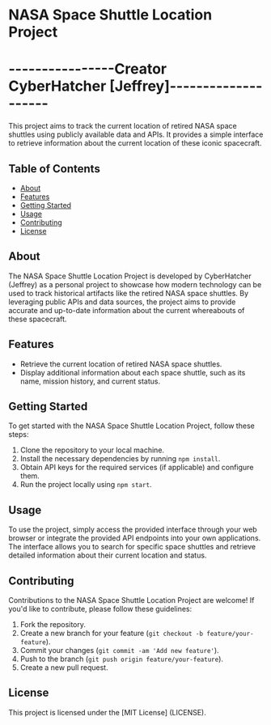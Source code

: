 # NASA Space Shuttle Location Project

# ----------------Creator CyberHatcher [Jeffrey]--------------------

This project aims to track the current location of retired NASA space shuttles using publicly available data and APIs. 
It provides a simple interface to retrieve information about the current location of these iconic spacecraft.

## Table of Contents
- [About](#about)
- [Features](#features)
- [Getting Started](#getting-started)
- [Usage](#usage)
- [Contributing](#contributing)
- [License](#license)

## About
The NASA Space Shuttle Location Project is developed by CyberHatcher (Jeffrey) as a personal project to showcase how modern technology
can be used to track historical artifacts like the retired NASA space shuttles. By leveraging public APIs and data sources, the project aims to 
provide accurate and up-to-date information about the current whereabouts of these spacecraft.

## Features
- Retrieve the current location of retired NASA space shuttles.
- Display additional information about each space shuttle, such as its name, mission history, and current status.

## Getting Started
To get started with the NASA Space Shuttle Location Project, follow these steps:

1. Clone the repository to your local machine.
2. Install the necessary dependencies by running `npm install`.
3. Obtain API keys for the required services (if applicable) and configure them.
4. Run the project locally using `npm start`.

## Usage
To use the project, simply access the provided interface through your web browser or integrate the provided API endpoints into your own applications. 
The interface allows you to search for specific space shuttles and retrieve detailed information about their current location and status.

## Contributing
Contributions to the NASA Space Shuttle Location Project are welcome! If you'd like to contribute, please follow these guidelines:

1. Fork the repository.
2. Create a new branch for your feature (`git checkout -b feature/your-feature`).
3. Commit your changes (`git commit -am 'Add new feature'`).
4. Push to the branch (`git push origin feature/your-feature`).
5. Create a new pull request.

## License
This project is licensed under the [MIT License] (LICENSE).
